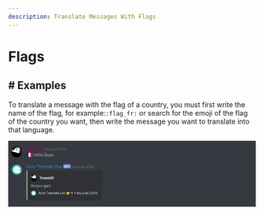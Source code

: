 ```yaml
---
description: Translate Messages With Flags
---
```


# Flags

## # Examples

To translate a message with the flag of a country, you must first write the name of the flag, for example:`:flag_fr:` or search for the emoji of the flag of the country you want, then write the message you want to translate into that language.&#x20;

![](<../.gitbook/assets/image (9).png>)
